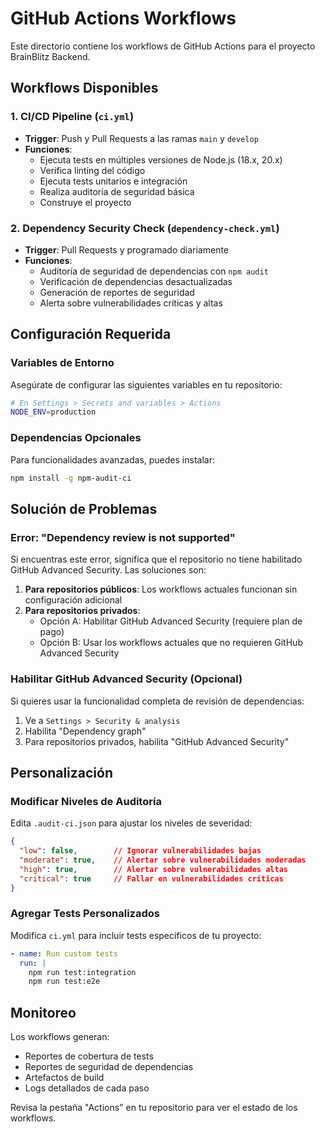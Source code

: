 # GitHub Actions Workflows

Este directorio contiene los workflows de GitHub Actions para el proyecto BrainBlitz Backend.

## Workflows Disponibles

### 1. CI/CD Pipeline (`ci.yml`)
- **Trigger**: Push y Pull Requests a las ramas `main` y `develop`
- **Funciones**:
  - Ejecuta tests en múltiples versiones de Node.js (18.x, 20.x)
  - Verifica linting del código
  - Ejecuta tests unitarios e integración
  - Realiza auditoría de seguridad básica
  - Construye el proyecto

### 2. Dependency Security Check (`dependency-check.yml`)
- **Trigger**: Pull Requests y programado diariamente
- **Funciones**:
  - Auditoría de seguridad de dependencias con `npm audit`
  - Verificación de dependencias desactualizadas
  - Generación de reportes de seguridad
  - Alerta sobre vulnerabilidades críticas y altas

## Configuración Requerida

### Variables de Entorno
Asegúrate de configurar las siguientes variables en tu repositorio:

```bash
# En Settings > Secrets and variables > Actions
NODE_ENV=production
```

### Dependencias Opcionales
Para funcionalidades avanzadas, puedes instalar:

```bash
npm install -g npm-audit-ci
```

## Solución de Problemas

### Error: "Dependency review is not supported"
Si encuentras este error, significa que el repositorio no tiene habilitado GitHub Advanced Security. Las soluciones son:

1. **Para repositorios públicos**: Los workflows actuales funcionan sin configuración adicional
2. **Para repositorios privados**: 
   - Opción A: Habilitar GitHub Advanced Security (requiere plan de pago)
   - Opción B: Usar los workflows actuales que no requieren GitHub Advanced Security

### Habilitar GitHub Advanced Security (Opcional)
Si quieres usar la funcionalidad completa de revisión de dependencias:

1. Ve a `Settings > Security & analysis`
2. Habilita "Dependency graph"
3. Para repositorios privados, habilita "GitHub Advanced Security"

## Personalización

### Modificar Niveles de Auditoría
Edita `.audit-ci.json` para ajustar los niveles de severidad:

```json
{
  "low": false,        // Ignorar vulnerabilidades bajas
  "moderate": true,    // Alertar sobre vulnerabilidades moderadas
  "high": true,        // Alertar sobre vulnerabilidades altas
  "critical": true     // Fallar en vulnerabilidades críticas
}
```

### Agregar Tests Personalizados
Modifica `ci.yml` para incluir tests específicos de tu proyecto:

```yaml
- name: Run custom tests
  run: |
    npm run test:integration
    npm run test:e2e
```

## Monitoreo

Los workflows generan:
- Reportes de cobertura de tests
- Reportes de seguridad de dependencias
- Artefactos de build
- Logs detallados de cada paso

Revisa la pestaña "Actions" en tu repositorio para ver el estado de los workflows.